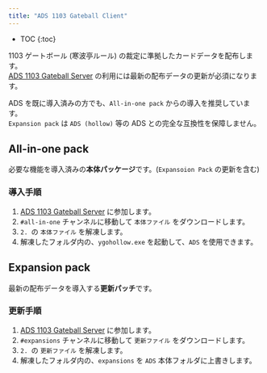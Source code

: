 ```yaml
---
title: "ADS 1103 Gateball Client"
---
```


- TOC
{:toc}

1103 ゲートボール (寒波亭ルール) の裁定に準拠したカードデータを配布します。  
[ADS 1103 Gateball Server](https://ksmzyp.github.io/2023/04/16/gateball-server.html) の利用には最新の配布データの更新が必須になります。

ADS を既に導入済みの方でも、`All-in-one pack` からの導入を推奨しています。  
`Expansion pack` は `ADS (hollow)` 等の ADS との完全な互換性を保障しません。

## All-in-one pack

必要な機能を導入済みの**本体パッケージ**です。(`Expansoion Pack` の更新を含む)

### 導入手順

1. [ADS 1103 Gateball Server](https://discord.com/invite/uXCK7cBjRT) に参加します。
2. `#all-in-one` チャンネルに移動して `本体ファイル` をダウンロードします。
3. `2. `の `本体ファイル` を解凍します。
4. 解凍したフォルダ内の、`ygohollow.exe` を起動して、`ADS` を使用できます。

## Expansion pack

最新の配布データを導入する**更新パッチ**です。  

### 更新手順

1. [ADS 1103 Gateball Server](https://discord.com/invite/uXCK7cBjRT) に参加します。
2. `#expansions` チャンネルに移動して `更新ファイル` をダウンロードします。
3. `2. `の `更新ファイル` を解凍します。
4. 解凍したフォルダ内の、`expansions` を `ADS` 本体フォルダに上書きします。